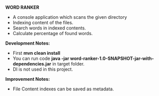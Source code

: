 
**WORD RANKER**

- A console application which scans the given directory 
- Indexing content of the files.
- Search words in indexed contents.
- Calculate percentage of found words.

**Development Notes:**
- First **mvn clean install**
- You can run code **java -jar word-ranker-1.0-SNAPSHOT-jar-with-dependencies.jar** in target folder.
- DI is not used in this project.

**Improvement Notes:**
- File Content indexes can be saved as metadata.

 

  


